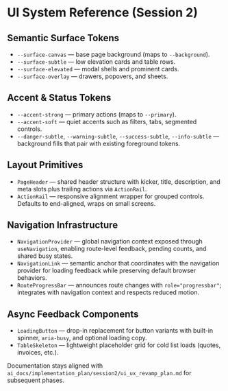 # UI System Reference (Session 2)

## Semantic Surface Tokens
- `--surface-canvas` — base page background (maps to `--background`).
- `--surface-subtle` — low elevation cards and table rows.
- `--surface-elevated` — modal shells and prominent cards.
- `--surface-overlay` — drawers, popovers, and sheets.

## Accent & Status Tokens
- `--accent-strong` — primary actions (maps to `--primary`).
- `--accent-soft` — quiet accents such as filters, tabs, segmented controls.
- `--danger-subtle`, `--warning-subtle`, `--success-subtle`, `--info-subtle` — background fills that pair with existing foreground tokens.

## Layout Primitives
- `PageHeader` — shared header structure with kicker, title, description, and meta slots plus trailing actions via `ActionRail`.
- `ActionRail` — responsive alignment wrapper for grouped controls. Defaults to end-aligned, wraps on small screens.

## Navigation Infrastructure
- `NavigationProvider` — global navigation context exposed through `useNavigation`, enabling route-level feedback, pending counts, and shared busy states.
- `NavigationLink` — semantic anchor that coordinates with the navigation provider for loading feedback while preserving default browser behaviors.
- `RouteProgressBar` — announces route changes with `role="progressbar"`; integrates with navigation context and respects reduced motion.

## Async Feedback Components
- `LoadingButton` — drop-in replacement for button variants with built-in spinner, `aria-busy`, and optional loading copy.
- `TableSkeleton` — lightweight placeholder grid for cold list loads (quotes, invoices, etc.).

Documentation stays aligned with `ai_docs/implementation_plan/session2/ui_ux_revamp_plan.md` for subsequent phases.
